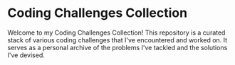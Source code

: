 # Coding Challenges Collection

Welcome to my Coding Challenges Collection! This repository is a curated stack of various coding challenges that I've encountered and worked on. It serves as a personal archive of the problems I've tackled and the solutions I've devised.
